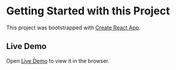 # Getting Started with this Project

This project was bootstrapped with [Create React App](https://github.com/facebook/create-react-app).

## Live Demo

Open [Live Demo](https://ikesharma.netlify.app) to view it in the browser.
